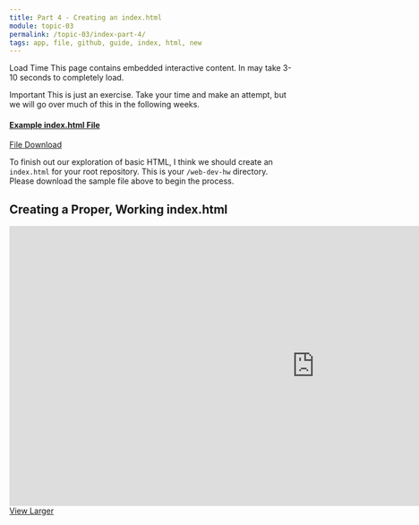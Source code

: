 ```yaml
---
title: Part 4 - Creating an index.html
module: topic-03
permalink: /topic-03/index-part-4/
tags: app, file, github, guide, index, html, new
---
```


<div class="divider-heading"></div>

<span class="label label-warning">Load Time</span> This page contains embedded interactive content. In may take 3-10 seconds to completely load.

<span class="label label-danger">Important</span> This is just an exercise. Take your time and make an attempt, but we will go over much of this in the following weeks.


<div class="row text-center">
  <div class="col-lg-4">
    <div class="bs-component">
      <div class="list-group">
        <a href="../files/example-index.zip" class="list-group-item">
          <i class="icon-hw fas fa-file-archive" aria-hidden="true"></i>
          <h4 class="list-group-item-heading">Example index.html File</h4>
          <div class="divider-hw"></div>
          <p class="list-group-item-text"><i class="far fa-copy" aria-hidden="true"></i> File Download</p>
        </a>
      </div>
    </div>
  </div>
</div>


To finish out our exploration of basic HTML, I think we should create an `index.html` for your root repository. This is your `/web-dev-hw` directory. Please download the sample file above to begin the process.


## Creating a Proper, Working index.html
<iframe src="https://h5p.org/h5p/embed/181847" width="1090" height="500" frameborder="0" allowfullscreen="allowfullscreen"></iframe>
<a href="https://h5p.org/node/181847" class="btn btn-default btn-xs" target="_blank">View Larger</a>
